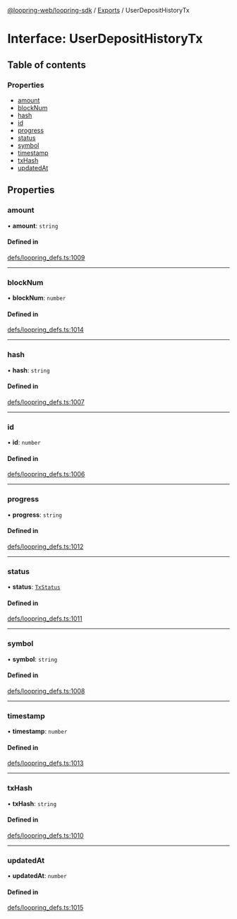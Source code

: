 [@loopring-web/loopring-sdk](../README.md) / [Exports](../modules.md) / UserDepositHistoryTx

# Interface: UserDepositHistoryTx

## Table of contents

### Properties

- [amount](UserDepositHistoryTx.md#amount)
- [blockNum](UserDepositHistoryTx.md#blocknum)
- [hash](UserDepositHistoryTx.md#hash)
- [id](UserDepositHistoryTx.md#id)
- [progress](UserDepositHistoryTx.md#progress)
- [status](UserDepositHistoryTx.md#status)
- [symbol](UserDepositHistoryTx.md#symbol)
- [timestamp](UserDepositHistoryTx.md#timestamp)
- [txHash](UserDepositHistoryTx.md#txhash)
- [updatedAt](UserDepositHistoryTx.md#updatedat)

## Properties

### amount

• **amount**: `string`

#### Defined in

[defs/loopring_defs.ts:1009](https://github.com/Loopring/loopring_sdk/blob/2ea32ee/src/defs/loopring_defs.ts#L1009)

___

### blockNum

• **blockNum**: `number`

#### Defined in

[defs/loopring_defs.ts:1014](https://github.com/Loopring/loopring_sdk/blob/2ea32ee/src/defs/loopring_defs.ts#L1014)

___

### hash

• **hash**: `string`

#### Defined in

[defs/loopring_defs.ts:1007](https://github.com/Loopring/loopring_sdk/blob/2ea32ee/src/defs/loopring_defs.ts#L1007)

___

### id

• **id**: `number`

#### Defined in

[defs/loopring_defs.ts:1006](https://github.com/Loopring/loopring_sdk/blob/2ea32ee/src/defs/loopring_defs.ts#L1006)

___

### progress

• **progress**: `string`

#### Defined in

[defs/loopring_defs.ts:1012](https://github.com/Loopring/loopring_sdk/blob/2ea32ee/src/defs/loopring_defs.ts#L1012)

___

### status

• **status**: [`TxStatus`](../enums/TxStatus.md)

#### Defined in

[defs/loopring_defs.ts:1011](https://github.com/Loopring/loopring_sdk/blob/2ea32ee/src/defs/loopring_defs.ts#L1011)

___

### symbol

• **symbol**: `string`

#### Defined in

[defs/loopring_defs.ts:1008](https://github.com/Loopring/loopring_sdk/blob/2ea32ee/src/defs/loopring_defs.ts#L1008)

___

### timestamp

• **timestamp**: `number`

#### Defined in

[defs/loopring_defs.ts:1013](https://github.com/Loopring/loopring_sdk/blob/2ea32ee/src/defs/loopring_defs.ts#L1013)

___

### txHash

• **txHash**: `string`

#### Defined in

[defs/loopring_defs.ts:1010](https://github.com/Loopring/loopring_sdk/blob/2ea32ee/src/defs/loopring_defs.ts#L1010)

___

### updatedAt

• **updatedAt**: `number`

#### Defined in

[defs/loopring_defs.ts:1015](https://github.com/Loopring/loopring_sdk/blob/2ea32ee/src/defs/loopring_defs.ts#L1015)
